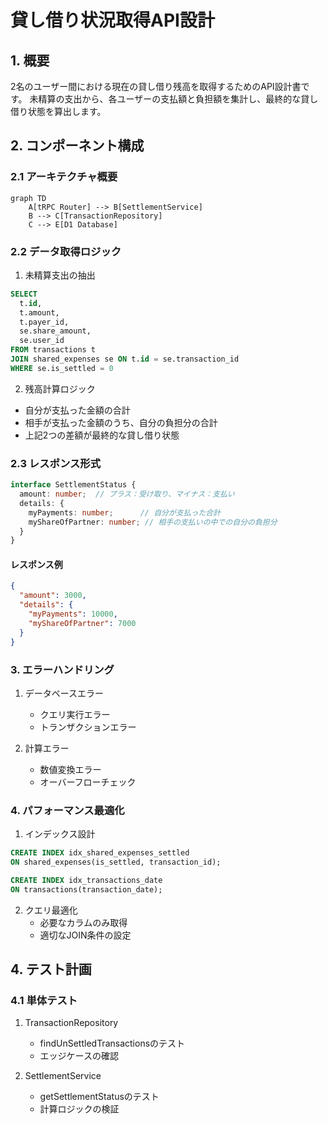 # 貸し借り状況取得API設計

## 1. 概要

2名のユーザー間における現在の貸し借り残高を取得するためのAPI設計書です。
未精算の支出から、各ユーザーの支払額と負担額を集計し、最終的な貸し借り状態を算出します。

## 2. コンポーネント構成

### 2.1 アーキテクチャ概要

```mermaid
graph TD
    A[tRPC Router] --> B[SettlementService]
    B --> C[TransactionRepository]
    C --> E[D1 Database]
```

### 2.2 データ取得ロジック

1. 未精算支出の抽出

```sql
SELECT 
  t.id,
  t.amount,
  t.payer_id,
  se.share_amount,
  se.user_id
FROM transactions t
JOIN shared_expenses se ON t.id = se.transaction_id
WHERE se.is_settled = 0
```

2. 残高計算ロジック

- 自分が支払った金額の合計
- 相手が支払った金額のうち、自分の負担分の合計
- 上記2つの差額が最終的な貸し借り状態

### 2.3 レスポンス形式

```typescript
interface SettlementStatus {
  amount: number;  // プラス：受け取り、マイナス：支払い
  details: {
    myPayments: number;      // 自分が支払った合計
    myShareOfPartner: number; // 相手の支払いの中での自分の負担分
  }
}
```

#### レスポンス例

```json
{
  "amount": 3000,
  "details": {
    "myPayments": 10000,
    "myShareOfPartner": 7000
  }
}
```

### 3. エラーハンドリング

1. データベースエラー
   - クエリ実行エラー
   - トランザクションエラー

2. 計算エラー
   - 数値変換エラー
   - オーバーフローチェック

### 4. パフォーマンス最適化

1. インデックス設計

```sql
CREATE INDEX idx_shared_expenses_settled 
ON shared_expenses(is_settled, transaction_id);

CREATE INDEX idx_transactions_date 
ON transactions(transaction_date);
```

2. クエリ最適化
   - 必要なカラムのみ取得
   - 適切なJOIN条件の設定

## 4. テスト計画

### 4.1 単体テスト

1. TransactionRepository
   - findUnSettledTransactionsのテスト
   - エッジケースの確認

2. SettlementService
   - getSettlementStatusのテスト
   - 計算ロジックの検証
